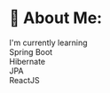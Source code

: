 # 💫 About Me:
I'm currently learning <br>Spring Boot<br>Hibernate<br>JPA<br>ReactJS<br> <br>                                         <br>


